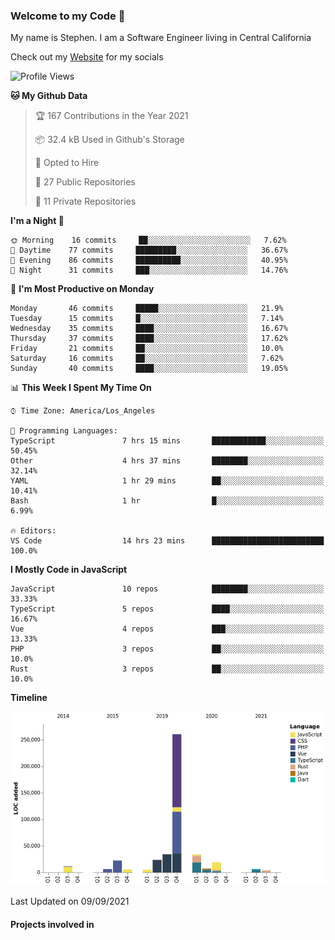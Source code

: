 ### Welcome to my Code 👋

My name is Stephen. I am a Software Engineer living in Central California

Check out my [Website](https://snipey.dev) for my socials

<!--START_SECTION:waka-->
![Profile Views](http://img.shields.io/badge/Profile%20Views-0-blue)

**🐱 My Github Data** 

> 🏆 167 Contributions in the Year 2021
 > 
> 📦 32.4 kB Used in Github's Storage 
 > 
> 💼 Opted to Hire
 > 
> 📜 27 Public Repositories 
 > 
> 🔑 11 Private Repositories  
 > 
**I'm a Night 🦉** 

```text
🌞 Morning    16 commits     ██░░░░░░░░░░░░░░░░░░░░░░░   7.62% 
🌆 Daytime    77 commits     █████████░░░░░░░░░░░░░░░░   36.67% 
🌃 Evening    86 commits     ██████████░░░░░░░░░░░░░░░   40.95% 
🌙 Night      31 commits     ███░░░░░░░░░░░░░░░░░░░░░░   14.76%

```
📅 **I'm Most Productive on Monday** 

```text
Monday       46 commits     █████░░░░░░░░░░░░░░░░░░░░   21.9% 
Tuesday      15 commits     █░░░░░░░░░░░░░░░░░░░░░░░░   7.14% 
Wednesday    35 commits     ████░░░░░░░░░░░░░░░░░░░░░   16.67% 
Thursday     37 commits     ████░░░░░░░░░░░░░░░░░░░░░   17.62% 
Friday       21 commits     ██░░░░░░░░░░░░░░░░░░░░░░░   10.0% 
Saturday     16 commits     ██░░░░░░░░░░░░░░░░░░░░░░░   7.62% 
Sunday       40 commits     ████░░░░░░░░░░░░░░░░░░░░░   19.05%

```


📊 **This Week I Spent My Time On** 

```text
⌚︎ Time Zone: America/Los_Angeles

💬 Programming Languages: 
TypeScript               7 hrs 15 mins       ████████████░░░░░░░░░░░░░   50.45% 
Other                    4 hrs 37 mins       ████████░░░░░░░░░░░░░░░░░   32.14% 
YAML                     1 hr 29 mins        ██░░░░░░░░░░░░░░░░░░░░░░░   10.41% 
Bash                     1 hr                █░░░░░░░░░░░░░░░░░░░░░░░░   6.99%

🔥 Editors: 
VS Code                  14 hrs 23 mins      █████████████████████████   100.0%

```

**I Mostly Code in JavaScript** 

```text
JavaScript               10 repos            ████████░░░░░░░░░░░░░░░░░   33.33% 
TypeScript               5 repos             ████░░░░░░░░░░░░░░░░░░░░░   16.67% 
Vue                      4 repos             ███░░░░░░░░░░░░░░░░░░░░░░   13.33% 
PHP                      3 repos             ██░░░░░░░░░░░░░░░░░░░░░░░   10.0% 
Rust                     3 repos             ██░░░░░░░░░░░░░░░░░░░░░░░   10.0%

```


**Timeline**

![Chart not found](https://raw.githubusercontent.com/Snipey/Snipey/master/charts/bar_graph.png) 


 Last Updated on 09/09/2021
<!--END_SECTION:waka-->

#### Projects involved in
